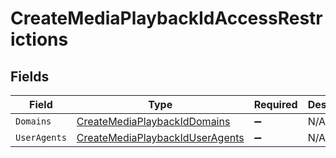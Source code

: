# CreateMediaPlaybackIdAccessRestrictions


## Fields

| Field                                                                                       | Type                                                                                        | Required                                                                                    | Description                                                                                 |
| ------------------------------------------------------------------------------------------- | ------------------------------------------------------------------------------------------- | ------------------------------------------------------------------------------------------- | ------------------------------------------------------------------------------------------- |
| `Domains`                                                                                   | [CreateMediaPlaybackIdDomains](../../Models/Requests/CreateMediaPlaybackIdDomains.md)       | :heavy_minus_sign:                                                                          | N/A                                                                                         |
| `UserAgents`                                                                                | [CreateMediaPlaybackIdUserAgents](../../Models/Requests/CreateMediaPlaybackIdUserAgents.md) | :heavy_minus_sign:                                                                          | N/A                                                                                         |